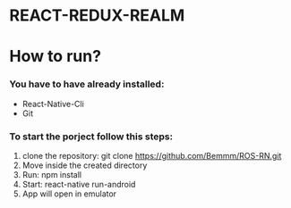# REACT-REDUX-REALM
# How to run?
### You have to have already installed:
  * React-Native-Cli
  * Git
### To start the porject follow this steps:
1. clone the repository: git clone https://github.com/Bemmm/ROS-RN.git
2. Move inside the created directory
3. Run: npm install
4. Start: react-native run-android
5. App will open in emulator
